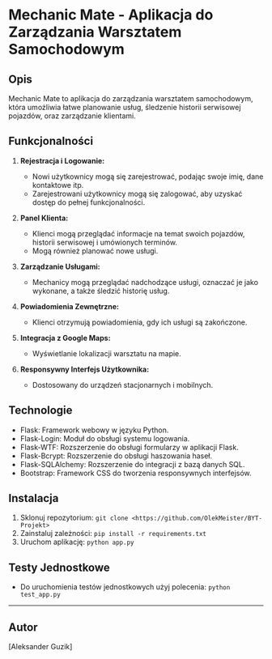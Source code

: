 # Mechanic Mate - Aplikacja do Zarządzania Warsztatem Samochodowym

## Opis
Mechanic Mate to aplikacja do zarządzania warsztatem samochodowym, która umożliwia łatwe planowanie usług, śledzenie historii serwisowej pojazdów, oraz zarządzanie klientami.

## Funkcjonalności
1. **Rejestracja i Logowanie:**
   - Nowi użytkownicy mogą się zarejestrować, podając swoje imię, dane kontaktowe itp.
   - Zarejestrowani użytkownicy mogą się zalogować, aby uzyskać dostęp do pełnej funkcjonalności.

2. **Panel Klienta:**
   - Klienci mogą przeglądać informacje na temat swoich pojazdów, historii serwisowej i umówionych terminów.
   - Mogą również planować nowe usługi.

3. **Zarządzanie Usługami:**
   - Mechanicy mogą przeglądać nadchodzące usługi, oznaczać je jako wykonane, a także śledzić historię usług.

4. **Powiadomienia Zewnętrzne:**
   - Klienci otrzymują powiadomienia, gdy ich usługi są zakończone.

5. **Integracja z Google Maps:**
   - Wyświetlanie lokalizacji warsztatu na mapie.

6. **Responsywny Interfejs Użytkownika:**
   - Dostosowany do urządzeń stacjonarnych i mobilnych.

## Technologie
- Flask: Framework webowy w języku Python.
- Flask-Login: Moduł do obsługi systemu logowania.
- Flask-WTF: Rozszerzenie do obsługi formularzy w aplikacji Flask.
- Flask-Bcrypt: Rozszerzenie do obsługi haszowania haseł.
- Flask-SQLAlchemy: Rozszerzenie do integracji z bazą danych SQL.
- Bootstrap: Framework CSS do tworzenia responsywnych interfejsów.

## Instalacja
1. Sklonuj repozytorium: `git clone <https://github.com/OlekMeister/BYT-Projekt>`
2. Zainstaluj zależności: `pip install -r requirements.txt`
3. Uruchom aplikację: `python app.py`

## Testy Jednostkowe
- Do uruchomienia testów jednostkowych użyj polecenia: `python test_app.py`

---

## Autor
[Aleksander Guzik]

